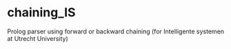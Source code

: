 # chaining_IS
Prolog parser using forward or backward chaining (for Intelligente systemen at Utrecht University)
